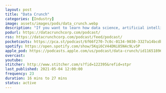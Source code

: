 ```yaml
---
layout: post
title: "Data Crunch"
categories: [Industry]
image: assets/images/pods/data_crunch.webp
description: "If you want to learn how data science, artificial intelligence, machine learning, and deep learning are being used to change our world for the better, you’ve subscribed to the right podcast. We talk to entrepreneurs and experts about their experiences employing new technology—their approach, their successes, their failures, and the outcomes of their work. We make these difficult concepts accessible to a wide audience"
podurl: https://datacrunchcorp.com/podcast/
rss: https://datacrunchcorp.com/podcast/feed/podcast/
pocketcasts: https://pca.st/podcast/6f66f270-7c0c-0134-9030-3327a14bcdba
spotify: https://open.spotify.com/show/5Kqi6CV44DNi85N4c9Lv5P
apple_pod: https://podcasts.apple.com/us/podcast/data-crunch/id1165189603
overcast:
youtube:
stitcher: http://www.stitcher.com/s?fid=122395&refid=stpr
last_published: 2021-05-04 12:00:00
frequency: 23
duration: 16 mins to 27 mins
status: active
---
```

